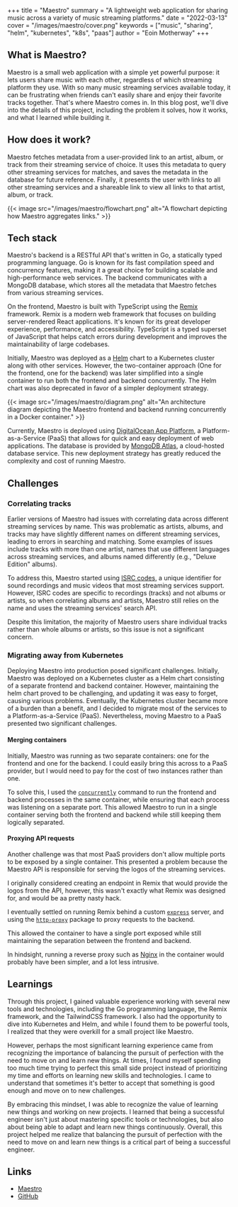 +++
title = "Maestro"
summary = "A lightweight web application for sharing music across a variety of music streaming platforms."
date = "2022-03-13"
cover = "/images/maestro/cover.png"
keywords = ["music", "sharing", "helm", "kubernetes", "k8s", "paas"]
author = "Eoin Motherway"
+++

## What is Maestro?

Maestro is a small web application with a simple yet powerful purpose: it lets users share music with each other, regardless of which streaming platform they use. With so many music streaming services available today, it can be frustrating when friends can't easily share and enjoy their favorite tracks together. That's where Maestro comes in. In this blog post, we'll dive into the details of this project, including the problem it solves, how it works, and what I learned while building it.

## How does it work?

Maestro fetches metadata from a user-provided link to an artist, album, or track from their streaming service of choice. It uses this metadata to query other streaming services for matches, and saves the metadata in the database for future reference. Finally, it presents the user with links to all other streaming services and a shareable link to view all links to that artist, album, or track.

{{< image src="/images/maestro/flowchart.png" alt="A flowchart depicting how Maestro aggregates links." >}}

## Tech stack

Maestro's backend is a RESTful API that's written in Go, a statically typed programming language. Go is known for its fast compilation speed and concurrency features, making it a great choice for building scalable and high-performance web services. The backend communicates with a MongoDB database, which stores all the metadata that Maestro fetches from various streaming services.

On the frontend, Maestro is built with TypeScript using the [Remix](https://remix.run) framework. Remix is a modern web framework that focuses on building server-rendered React applications. It's known for its great developer experience, performance, and accessibility. TypeScript is a typed superset of JavaScript that helps catch errors during development and improves the maintainability of large codebases.

Initially, Maestro was deployed as a [Helm](https://helm.sh) chart to a Kubernetes cluster along with other services. However, the two-container approach (One for the frontend, one for the backend) was later simplified into a single container to run both the frontend and backend concurrently. The Helm chart was also deprecated in favor of a simpler deployment strategy.

{{< image src="/images/maestro/diagram.png" alt="An architecture diagram depicting the Maestro frontend and backend running concurrently in a Docker container." >}}

Currently, Maestro is deployed using [DigitalOcean App Platform](https://www.digitalocean.com/products/app-platform), a Platform-as-a-Service (PaaS) that allows for quick and easy deployment of web applications. The database is provided by [MongoDB Atlas](https://www.mongodb.com/atlas/database), a cloud-hosted database service. This new deployment strategy has greatly reduced the complexity and cost of running Maestro.

## Challenges

### Correlating tracks

Earlier versions of Maestro had issues with correlating data across different streaming services by name. This was problematic as artists, albums, and tracks may have slightly different names on different streaming services, leading to errors in searching and matching. Some examples of issues include tracks with more than one artist, names that use different languages across streaming services, and albums named differently (e.g., "Deluxe Edition" albums).

To address this, Maestro started using [ISRC codes](https://en.wikipedia.org/wiki/International_Standard_Recording_Code), a unique identifier for sound recordings and music videos that most streaming services support. However, ISRC codes are specific to recordings (tracks) and not albums or artists, so when correlating albums and artists, Maestro still relies on the name and uses the streaming services' search API.

Despite this limitation, the majority of Maestro users share individual tracks rather than whole albums or artists, so this issue is not a significant concern.

### Migrating away from Kubernetes

<!-- Todo: Link to post about K8s -->
Deploying Maestro into production posed significant challenges. Initially, Maestro was deployed on a Kubernetes cluster as a Helm chart consisting of a separate frontend and backend container. However, maintaining the helm chart proved to be challenging, and updating it was easy to forget, causing various problems. Eventually, the Kubernetes cluster became more of a burden than a benefit, and I decided to migrate most of the services to a Platform-as-a-Service (PaaS). Nevertheless, moving Maestro to a PaaS presented two significant challenges.

#### Merging containers

Initially, Maestro was running as two separate containers: one for the frontend and one for the backend. I could easily bring this across to a PaaS provider, but I would need to pay for the cost of two instances rather than one.

To solve this, I used the [`concurrently`](https://www.npmjs.com/package/concurrently) command to run the frontend and backend processes in the same container, while ensuring that each process was listening on a separate port.
This allowed Maestro to run in a single container serving both the frontend and backend while still keeping them logically separated.

#### Proxying API requests

Another challenge was that most PaaS providers don't allow multiple ports to be exposed by a single container. This presented a problem because the Maestro API is responsible for serving the logos of the streaming services.

I originally considered creating an endpoint in Remix that would provide the logos from the API, however, this wasn't exactly what Remix was designed for, and would be aa pretty nasty hack.

I eventually settled on running Remix behind a custom [`express`](https://www.npmjs.com/package/express) server, and using the [`http-proxy`](https://www.npmjs.com/package/http-proxy) package to proxy requests to the backend.

This allowed the container to have a single port exposed while still maintaining the separation between the frontend and backend.

In hindsight, running a reverse proxy such as [Nginx](https://nginx.org) in the container would probably have been simpler, and a lot less intrusive.

## Learnings

Through this project, I gained valuable experience working with several new tools and technologies, including the Go programming language, the Remix framework, and the TailwindCSS framework. I also had the opportunity to dive into Kubernetes and Helm, and while I found them to be powerful tools, I realized that they were overkill for a small project like Maestro.

However, perhaps the most significant learning experience came from recognizing the importance of balancing the pursuit of perfection with the need to move on and learn new things. At times, I found myself spending too much time trying to perfect this small side project instead of prioritizing my time and efforts on learning new skills and technologies. I came to understand that sometimes it's better to accept that something is good enough and move on to new challenges.

By embracing this mindset, I was able to recognize the value of learning new things and working on new projects. I learned that being a successful engineer isn't just about mastering specific tools or technologies, but also about being able to adapt and learn new things continuously. Overall, this project helped me realize that balancing the pursuit of perfection with the need to move on and learn new things is a critical part of being a successful engineer.

## Links

- [Maestro](https://maestro.yukitsune.dev)
- [GitHub](https://github.com/yukitsune/maestro)
